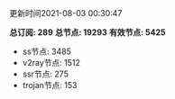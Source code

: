 更新时间2021-08-03 00:30:47

**总订阅: 289**
**总节点: 19293**
**有效节点: 5425**
- ss节点: 3485
- v2ray节点: 1512
- ssr节点: 275
- trojan节点: 153
